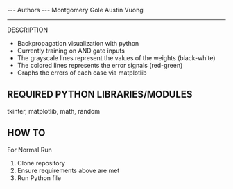 --- Authors ---
Montgomery Gole
Austin Vuong

---------------
DESCRIPTION
- Backpropagation visualization with python
- Currently training on AND gate inputs
- The grayscale lines represent the values of the weights (black-white)
- The colored lines represents the error signals (red-green)
- Graphs the errors of each case via matplotlib

REQUIRED PYTHON LIBRARIES/MODULES
--------------
tkinter,
matplotlib,
math,
random

HOW TO
--------------
For Normal Run
  1. Clone repository
  2. Ensure requirements above are met
  3. Run Python file
